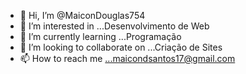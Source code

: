 - 👋 Hi, I’m @MaiconDouglas754
- 👀 I’m interested in ...Desenvolvimento de Web
- 🌱 I’m currently learning ...Programação
- 💞️ I’m looking to collaborate on ...Criação de Sites
- 📫 How to reach me ...maicondsantos17@gmail.com

<!---
MaiconDouglas754/MaiconDouglas754 is a ✨ special ✨ repository because its `README.md` (this file) appears on your GitHub profile.
You can click the Preview link to take a look at your changes.
--->
